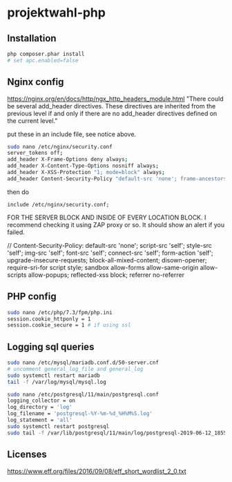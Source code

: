 # projektwahl-php

## Installation

```bash
php composer.phar install
# set apc.enabled=false
```

## Nginx config

https://nginx.org/en/docs/http/ngx_http_headers_module.html "There could be several add_header directives. These directives are inherited from the previous level if and only if there are no add_header directives defined on the current level."

put these in an include file, see notice above.

```bash
sudo nano /etc/nginx/security.conf
server_tokens off;
add_header X-Frame-Options deny always;
add_header X-Content-Type-Options nosniff always;
add_header X-XSS-Protection "1; mode=block" always;
add_header Content-Security-Policy "default-src 'none'; frame-ancestors 'none'; img-src 'self'; script-src 'self'; style-src 'self'" always;
```

then do
```nginx
include /etc/nginx/security.conf;
```
FOR THE SERVER BLOCK AND INSIDE OF EVERY LOCATION BLOCK. I recommend checking it using ZAP proxy or so. It should show an alert if you failed.

// Content-Security-Policy: default-src 'none'; script-src 'self'; style-src 'self'; img-src 'self'; font-src 'self'; connect-src 'self'; form-action 'self'; upgrade-insecure-requests; block-all-mixed-content; disown-opener; require-sri-for script style; sandbox allow-forms allow-same-origin allow-scripts allow-popups; reflected-xss block; referrer no-referrer

## PHP config

```bash
sudo nano /etc/php/7.3/fpm/php.ini
session.cookie_httponly = 1
session.cookie_secure = 1 # if using ssl
```

## Logging sql queries
```bash
sudo nano /etc/mysql/mariadb.conf.d/50-server.cnf
# uncomment general_log_file and general_log
sudo systemctl restart mariadb
tail -f /var/log/mysql/mysql.log
```

```bash
sudo nano /etc/postgresql/11/main/postgresql.conf
logging_collector = on
log_directory = 'log'
log_filename = 'postgresql-%Y-%m-%d_%H%M%S.log'
log_statement = 'all'
sudo systemctl restart postgresql
sudo tail -f /var/lib/postgresql/11/main/log/postgresql-2019-06-12_185549.log
```

## Licenses

https://www.eff.org/files/2016/09/08/eff_short_wordlist_2_0.txt
